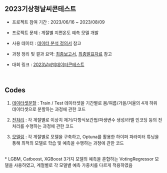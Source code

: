 ## 2023기상청날씨콘테스트
- 프로젝트 참여 기간 : 2023/06/16 ~ 2023/08/09

- 프로젝트 문제 : 계절별 지면온도 예측 모델 개발

- 사용 데이터 : [데이터 분석 정의서](/2023기상청날씨콘테스트/날씨_빅데이터_콘테스트_데이터정의표.png)
 참고

- 과정 정리 및 결과 요약: [최종보고서](/2023기상청날씨콘테스트/날씨_빅데이터_콘테스트_경희의온도팀_보고서_최종본.pdf),  [최종발표자료](/2023기상청날씨콘테스트/날씨_빅데이터_콘테스트_최종심사자료.pdf) 참고

- 대회 링크 : [2023날씨빅데이터콘테스트](https://bd.kma.go.kr/contest/main.do)
<br/>

## Codes
1. [데이터셋분할](codes/01_기상청_전체코드_데이터셋분할.ipynb) : Train / Test 데이터셋을 기간별로 봄/여름/가을/겨울의 4개 하위 데이터셋으로 분할하는 과정에 관한 코드

2. [전처리](codes/02_기상청_전체코드_전처리.ipynb) : 각 계절별로 이상치 제거/다항식보간법/파생변수 생성/라벨 인코딩 등의 전처리를 수행하는 과정에 관한 코드
   
3. [모델링](codes/03_기상청_전체코드_모델링.ipynb) : 각 계절별로 모델을 구축하고, Optuna를 활용한 하이퍼 파라미터 튜닝을 통해 최적의 모델로 학습 및 예측을 수행하는 과정에 관한 코드
<br/>
* LGBM, Catboost, XGBoost 3가지 모델의 예측을 혼합하는 VotingRegressor 모델을 사용하였고, 계절별로 각 모델별 예측 가중치를 다르게 적용하였음